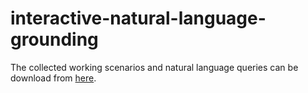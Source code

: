 # interactive-natural-language-grounding
The collected working scenarios and natural language queries can be download from [here](https://drive.google.com/open?id=1k4WgpHTGaYsIE9mMmDgE_kiloWnYSPAr).
